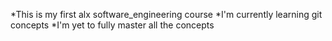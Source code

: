 *This is my first alx software_engineering course
*I'm currently learning git concepts
*I'm yet to fully master all the concepts